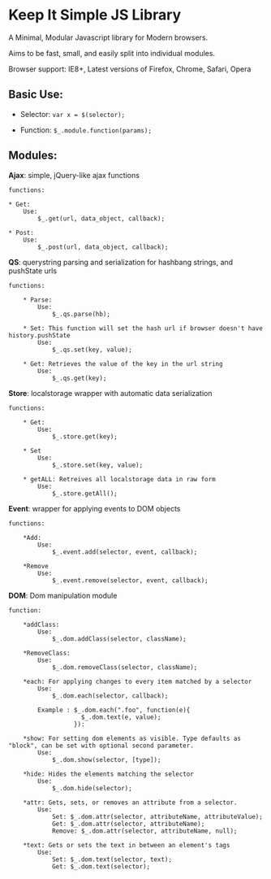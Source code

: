 # Keep It Simple JS Library #

A Minimal, Modular Javascript library for Modern browsers.

Aims to be fast, small, and easily split into individual modules.

Browser support: IE8+, Latest versions of Firefox, Chrome, Safari, Opera

## Basic Use: ##

* Selector:	`var x = $(selector);`

* Function:	`$_.module.function(params);`

## Modules: ##

**Ajax**: simple, jQuery-like ajax functions

	functions:
		
	* Get: 
		Use:
		    $_.get(url, data_object, callback);
	
	* Post:
		Use:
		    $_.post(url, data_object, callback);
			
**QS**: querystring parsing and serialization for hashbang strings, and pushState urls
	
	functions:
		
		* Parse:
			Use:
			    $_.qs.parse(hb);
		
		* Set: This function will set the hash url if browser doesn't have history.pushState
			Use:
			    $_.qs.set(key, value);
		
		* Get: Retrieves the value of the key in the url string
			Use:
			    $_.qs.get(key);
			    
**Store**: localstorage wrapper with automatic data serialization

	functions:
	
		* Get:
			Use:
				$_.store.get(key);
		
		* Set
			Use:
				$_.store.set(key, value);
				
		* getALL: Retreives all localstorage data in raw form
			Use:
				$_.store.getAll();
				
				
**Event**: wrapper for applying events to DOM objects

	functions: 
	
		*Add: 
			Use:
			    $_.event.add(selector, event, callback);
			    
		*Remove
			Use:
			    $_.event.remove(selector, event, callback);
			    
**DOM**: Dom manipulation module

	function: 
	
		*addClass: 
			Use:
			    $_.dom.addClass(selector, className);
			    
		*RemoveClass:
			Use:
			    $_.dom.removeClass(selector, className);
			
		*each: For applying changes to every item matched by a selector
			Use:
			 	$_.dom.each(selector, callback);
			 	
			Example : $_.dom.each(".foo", function(e){
						$_.dom.text(e, value);
					  }):
			 	
		*show: For setting dom elements as visible. Type defaults as "block", can be set with optional second parameter.
			Use:
				$_.dom.show(selector, [type]);
				
		*hide: Hides the elements matching the selector
			Use:
				$_.dom.hide(selector);
				
		*attr: Gets, sets, or removes an attribute from a selector. 
			Use:
				Set: $_.dom.attr(selector, attributeName, attributeValue);
				Get: $_.dom.attr(selector, attributeName);
				Remove: $_.dom.attr(selector, attributeName, null);
				
		*text: Gets or sets the text in between an element's tags
			Use:
				Set: $_.dom.text(selector, text);
				Get: $_.dom.text(selector);
				
	
	
	
